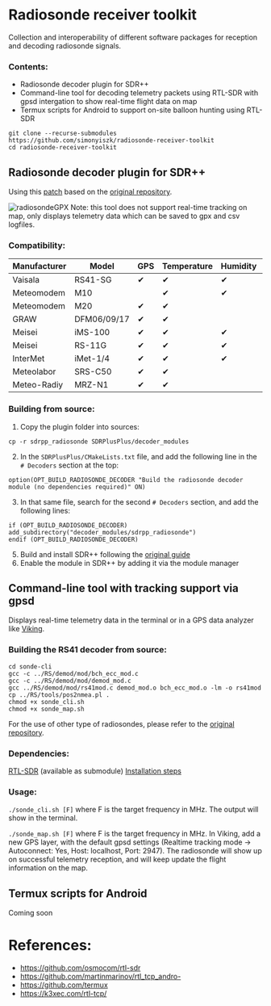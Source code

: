 Radiosonde receiver toolkit
===============
Collection and interoperability of different software packages for reception and decoding radiosonde signals.

### Contents:
- Radiosonde decoder plugin for SDR++
- Command-line tool for decoding telemetry packets using RTL-SDR with gpsd intergation to show real-time flight data on map
- Termux scripts for Android to support on-site balloon hunting using RTL-SDR

```
git clone --recurse-submodules https://github.com/simonyiszk/radiosonde-receiver-toolkit
cd radiosonde-receiver-toolkit
```
Radiosonde decoder plugin for SDR++
---------------
Using this [patch](https://github.com/fred-corp/sdrpp_radiosonde) based on the [original repository](https://github.com/dbdexter-dev/sdrpp_radiosonde).

![radiosondeGPX](https://user-images.githubusercontent.com/17110004/144872708-2a578c62-5493-4845-9098-9328c4e914bf.png)
Note: this tool does not support real-time tracking on map, only displays telemetry data which can be saved to gpx and csv logfiles.
### Compatibility:

| Manufacturer | Model       | GPS                | Temperature        | Humidity           | XDATA              |
|--------------|-------------|--------------------|--------------------|--------------------|--------------------|
| Vaisala      | RS41-SG     |          ✔         |          ✔         |          ✔         |          ✔         |
| Meteomodem   | M10         |                    |          ✔         |          ✔         |                    |
| Meteomodem   | M20         |          ✔         |          ✔         |                    |                    |
| GRAW         | DFM06/09/17 |          ✔         |          ✔         |                    |                    |
| Meisei       | iMS-100     |          ✔         |          ✔         |          ✔         |                    |
| Meisei       | RS-11G      |          ✔         |          ✔         |          ✔         |                    |
| InterMet     | iMet-1/4    |          ✔         |          ✔         |          ✔         |          ✔         |
| Meteolabor   | SRS-C50     |          ✔         |          ✔         |                    |                    |
| Meteo-Radiy  | MRZ-N1      |          ✔         |          ✔         |                    |                    |

### Building from source:
1. Copy the plugin folder into sources:
```
cp -r sdrpp_radiosonde SDRPlusPlus/decoder_modules
```
2. In the `SDRPlusPlus/CMakeLists.txt` file, and add the following line in the
   `# Decoders` section at the top:
```
option(OPT_BUILD_RADIOSONDE_DECODER "Build the radiosonde decoder module (no dependencies required)" ON)
```
3. In that same file, search for the second `# Decoders` section, and add the
   following lines:
```
if (OPT_BUILD_RADIOSONDE_DECODER)
add_subdirectory("decoder_modules/sdrpp_radiosonde")
endif (OPT_BUILD_RADIOSONDE_DECODER)
```
5. Build and install SDR++ following the [original guide](https://github.com/AlexandreRouma/SDRPlusPlus/blob/master/readme.md)
6. Enable the module in SDR++ by adding it via the module manager

Command-line tool with tracking support via gpsd
---------------
Displays real-time telemetry data in the terminal or in a GPS data analyzer like [Viking](https://github.com/viking-gps/viking).

### Building the RS41 decoder from source:
```
cd sonde-cli
gcc -c ../RS/demod/mod/bch_ecc_mod.c
gcc -c ../RS/demod/mod/demod_mod.c
gcc ../RS/demod/mod/rs41mod.c demod_mod.o bch_ecc_mod.o -lm -o rs41mod
cp ../RS/tools/pos2nmea.pl .
chmod +x sonde_cli.sh
chmod +x sonde_map.sh
```
For the use of other type of radiosondes, please refer to the [original repository](https://github.com/rs1729/RS/blob/master/demod/mod/README.md).

### Dependencies:
[RTL-SDR](https://github.com/osmocom/rtl-sdr) (available as submodule)
[Installation steps](https://osmocom.org/projects/rtl-sdr/wiki#Building-the-software)

### Usage:
`./sonde_cli.sh [F]` where F is the target frequency in MHz. The output will show in the terminal.

`./sonde_map.sh [F]` where F is the target frequency in MHz. In Viking, add a new GPS layer, with the default gpsd settings (Realtime tracking mode -> Autoconnect: Yes, Host: localhost, Port: 2947). The radiosonde will show up on successful telemetry reception, and will keep update the flight information on the map.

Termux scripts for Android
---------------
Coming soon

References:
===============
- https://github.com/osmocom/rtl-sdr
- https://github.com/martinmarinov/rtl_tcp_andro-
- https://github.com/termux
- https://k3xec.com/rtl-tcp/
